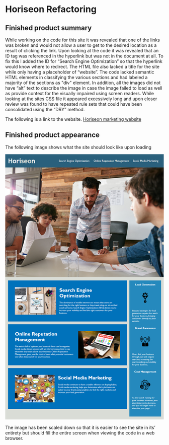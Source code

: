 # Horiseon Refactoring

## Finished product summary

While working on the code for this site it was revealed that one of the links was broken and would not allow a user to get to the desired location as a result of clicking the link.  Upon looking at the code it was revealed that an ID tag was referenced in the hyperlink but was not in the document at all.  To fix this I added the ID for “Search Engine Optimization” so that the hyperlink would know where to redirect.  The HTML file also lacked a title for the site while only having a placeholder of “website”.  The code lacked semantic HTML elements in classifying the various sections and had labeled a majority of the sections as "div" element.  In addition, all the images did not have “alt” text to describe the image in case the image failed to load as well as provide context for the visually impaired using screen readers.  While looking at the sites CSS file it appeared excessively long and upon closer review was found to have repeated rule sets that could have been consolidated using the “DRY” method.

The following is a link to the website.  [Horiseon marketing website](https://arms-like-trees.github.io/Challenge-1/)

## Finished product appearance

The following image shows what the site should look like upon loading

![Horiseon website that has a navigation bar in the header, a main section with an image as a background, another main section underneath the fisrt section that has the sites main text content, an aside section to the right that has loosley related content, and a footer at the bootm ofthe page.](/assets/images/01-html-css-git-homework-demo.png)

The image has been scaled down so that it is easier to see the site in its’ entirety but should fill the entire screen when viewing the code in a web browser.

